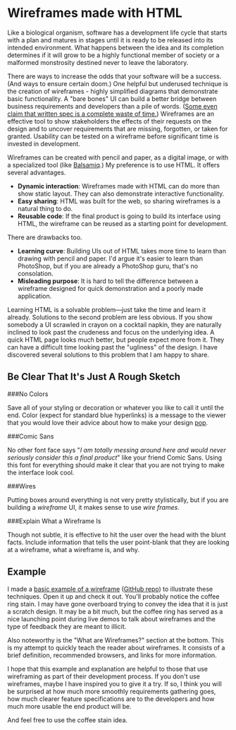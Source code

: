 Wireframes made with HTML
=========================

Like a biological organism, software has a development life cycle that starts with a plan and matures in stages until it is ready to be released into its intended environment. What happens between the idea and its completion determines if it will grow to be a highly functional member of society or a malformed monstrosity destined never to leave the laboratory.

There are ways to increase the odds that your software will be a success. (And ways to ensure certain doom.) One helpful but underused technique is the creation of wireframes - highly simplified diagrams that demonstrate basic functionality. A "bare bones" UI can build a better bridge between business requirements and developers than a pile of words. ([Some even claim that written spec is a complete waste of time.](https://gettingreal.37signals.com/ch11_Theres_Nothing_Functional_about_a_Functional_Spec.php)) Wireframes are an effective tool to show stakeholders the effects of their requests on the design and to uncover requirements that are missing, forgotten, or taken for granted. Usability can be tested on a wireframe before significant time is invested in development. 

Wireframes can be created with pencil and paper, as a digital image, or with a specialized tool (like [Balsamiq](https://balsamiq.com/).) My preference is to use HTML. It offers several advantages.

* **Dynamic interaction**: Wireframes made with HTML can do more than show static layout. They can also demonstrate interactive functionality.
* **Easy sharing**: HTML was built for the web, so sharing wireframes is a natural thing to do.
* **Reusable code**: If the final product is going to build its interface using HTML, the wireframe can be reused as a starting point for development.

There are drawbacks too.

* **Learning curve**: Building UIs out of HTML takes more time to learn than drawing with pencil and paper. I'd argue it's easier to learn than PhotoShop, but if you are already a PhotoShop guru, that's no consolation.
* **Misleading purpose**: It is hard to tell the difference between a wireframe designed for quick demonstration and a poorly made application.

Learning HTML is a solvable problem—just take the time and learn it already. Solutions to the second problem are less obvious. If you show somebody a UI scrawled in crayon on a cocktail napkin, they are naturally inclined to look past the crudeness and focus on the underlying idea. A quick HTML page looks much better, but people expect more from it. They can have a difficult time looking past the "ugliness" of the design. I have discovered several solutions to this problem that I am happy to share.

Be Clear That It's Just A Rough Sketch
--------------------------------------

###No Colors

Save all of your styling or decoration or whatever you like to call it until the end. Color (expect for standard blue hyperlinks) is a message to the viewer that you would love their advice about how to make your design [pop](http://theoatmeal.com/comics/design_hell).

###Comic Sans

No other font face says "*I am totally messing around here and would never seriously consider this a final product*" like your friend Comic Sans. Using this font for everything should make it clear that you are not trying to make the interface look cool.

###Wires

Putting boxes around everything is not very pretty stylistically, but if you are building a *wireframe* UI, it makes sense to use *wire frames*.

###Explain What a Wireframe Is

Though not subtle, it is effective to hit the user over the head with the blunt facts. Include information that tells the user point-blank that they are looking at a wireframe, what a wireframe is, and why.

Example
-------

I made a [basic example of a wireframe](example) ([GitHub repo](https://github.com/chrisbroski/wireframe/)) to illustrate these techniques. Open it up and check it out. You'll probably notice the coffee ring stain. I may have gone overboard trying to convey the idea that it is just a scratch design. It may be a bit much, but the coffee ring has served as a nice launching point during live demos to talk about wireframes and the type of feedback they are meant to illicit.

Also noteworthy is the "What are Wireframes?" section at the bottom. This is my attempt to quickly teach the reader about wireframes. It consists of a brief definition, recommended browsers, and links for more information.

I hope that this example and explanation are helpful to those that use wireframing as part of their development process. If you don't use wireframes, maybe I have inspired you to give it a try. If so, I think you will be surprised at how much more smoothly requirements gathering goes, how much clearer feature specifications are to the developers and how much more usable the end product will be.

And feel free to use the coffee stain idea.
